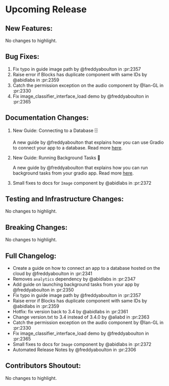 # Upcoming Release 

## New Features:
No changes to highlight.

       
## Bug Fixes:

1. Fix typo in guide image path by @freddyaboulton in :pr:2357
2. Raise error if Blocks has duplicate component with same IDs by @abidlabs in :pr:2359
3. Catch the permission exception on the audio component by @Ian-GL in :pr:2330
4. Fix image_classifier_interface_load demo by @freddyaboulton in :pr:2365

## Documentation Changes:

1. New Guide: Connecting to a Database 🗄️

    A new guide by @freddyaboulton that explains how you can use Gradio to connect your app to a database. Read more [here](https://gradio.app/connecting_to_a_database/).

2. New Guide: Running Background Tasks 🥷

    A new guide by @freddyaboulton that explains how you can run background tasks from your gradio app. Read more [here](https://gradio.app/running_background_tasks/).

3. Small fixes to docs for `Image` component by @abidlabs in :pr:2372


## Testing and Infrastructure Changes:
No changes to highlight.

## Breaking Changes:
No changes to highlight.

## Full Changelog:

* Create a guide on how to connect an app to a database hosted on the cloud by @freddyaboulton in :pr:2341
* Removes `analytics` dependency by @abidlabs in :pr:2347
* Add guide on launching background tasks from your app by @freddyaboulton in :pr:2350
* Fix typo in guide image path by @freddyaboulton in :pr:2357
* Raise error if Blocks has duplicate component with same IDs by @abidlabs in :pr:2359
* Hotfix: fix version back to 3.4 by @abidlabs in :pr:2361
* Change version.txt to 3.4 instead of 3.4.0 by @aliabd in :pr:2363
* Catch the permission exception on the audio component by @Ian-GL in :pr:2330
* Fix image_classifier_interface_load demo by @freddyaboulton in :pr:2365
* Small fixes to docs for `Image` component by @abidlabs in :pr:2372
* Automated Release Notes by @freddyaboulton in :pr:2306


## Contributors Shoutout:
No changes to highlight.
